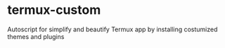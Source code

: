 # termux-custom
Autoscript for simplify and beautify Termux app by installing costumized themes and plugins
